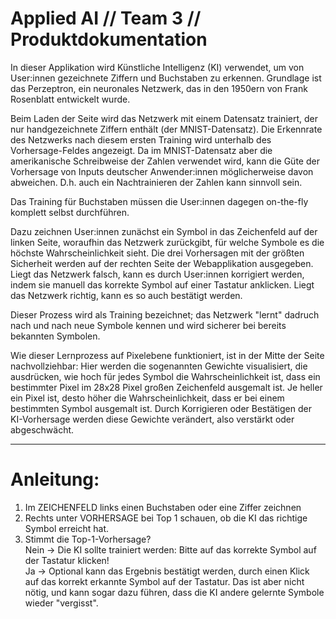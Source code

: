 # Applied AI // Team 3 // Produktdokumentation
In dieser Applikation wird Künstliche Intelligenz (KI) verwendet, um von User:innen gezeichnete Ziffern und Buchstaben zu erkennen. Grundlage ist das Perzeptron, ein neuronales Netzwerk, das in den 1950ern von Frank Rosenblatt entwickelt wurde.

Beim Laden der Seite wird das Netzwerk mit einem Datensatz trainiert, der nur handgezeichnete Ziffern enthält (der MNIST-Datensatz). Die Erkennrate des Netzwerks nach diesem ersten Training wird unterhalb des Vorhersage-Feldes angezeigt. Da im MNIST-Datensatz aber die amerikanische Schreibweise der Zahlen verwendet wird, kann die Güte der Vorhersage von Inputs deutscher Anwender:innen möglicherweise  davon abweichen. D.h. auch ein Nachtrainieren der Zahlen kann sinnvoll sein.

Das Training für Buchstaben müssen die User:innen dagegen on-the-fly komplett selbst durchführen.

Dazu zeichnen User:innen zunächst ein Symbol in das Zeichenfeld auf der linken Seite, woraufhin das Netzwerk zurückgibt, für welche Symbole es die höchste Wahrscheinlichkeit sieht. Die drei Vorhersagen mit der größten Sicherheit werden auf der rechten Seite der Webapplikation ausgegeben. Liegt das Netzwerk falsch, kann es durch User:innen korrigiert werden, indem sie manuell das korrekte Symbol auf einer Tastatur anklicken. Liegt das Netzwerk richtig, kann es so auch bestätigt werden.

Dieser Prozess wird als Training bezeichnet; das Netzwerk "lernt" dadruch nach und nach neue Symbole kennen und wird sicherer bei bereits bekannten Symbolen.

Wie dieser Lernprozess auf Pixelebene funktioniert, ist in der Mitte der Seite nachvollziehbar: Hier werden die sogenannten Gewichte visualisiert, die ausdrücken, wie hoch für jedes Symbol die Wahrscheinlichkeit ist, dass ein bestimmter Pixel im 28x28 Pixel großen Zeichenfeld ausgemalt ist. Je heller ein Pixel ist, desto höher die Wahrscheinlichkeit, dass er bei einem bestimmten Symbol ausgemalt ist. Durch Korrigieren oder Bestätigen der KI-Vorhersage werden diese Gewichte verändert, also verstärkt oder abgeschwächt.

---

# Anleitung:

1. Im ZEICHENFELD links einen Buchstaben oder eine Ziffer zeichnen
2. Rechts unter VORHERSAGE bei Top 1 schauen, ob die KI das richtige Symbol erreicht hat.
3. Stimmt die Top-1-Vorhersage? <br>
Nein -> Die KI sollte trainiert werden: Bitte auf das korrekte Symbol auf der Tastatur klicken! <br>
Ja -> Optional kann das Ergebnis bestätigt werden, durch einen Klick auf das korrekt erkannte Symbol auf der Tastatur.
Das ist aber nicht nötig, und kann sogar dazu führen, dass die KI andere gelernte Symbole wieder "vergisst".